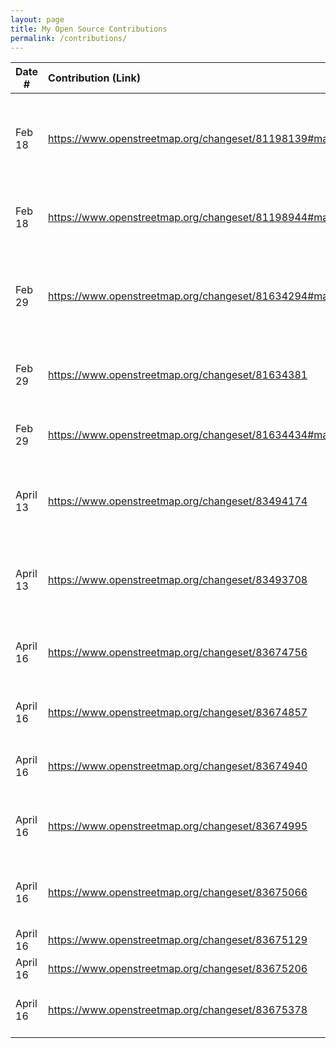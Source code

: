 ```yaml
---
layout: page
title: My Open Source Contributions
permalink: /contributions/
---
```


<!--
Type of the contribution should be "Wikipedia edit", "OpenStreet Map feature", "Documentation", "Course website", "Blog",
"Browse Add-on", etc.

The description should include a brief summary of what you did.

Replace the first row with your own contribution. 

-->





| Date #       | Contribution (Link)  | Type  | Description |
|---|:---|:---|:---|
| Feb 18   | https://www.openstreetmap.org/changeset/81198139#map=19/-6.22679/106.60815    | OpenStreetMap    |   Added a Starbucks location in my home country (Jakarta, Indonesia)    |
|   Feb 18  |  https://www.openstreetmap.org/changeset/81198944#map=19/-6.19330/106.82381   |  OpenStreetMap   | Added missing name to Hotel in Indonesia      |
|   Feb 29  |  https://www.openstreetmap.org/changeset/81634294#map=19/-6.22595/106.79782   |   OpenStreetMap    |   Added Cork & Screw Country Club (Senayan - Jakarta, Indonesia)   |
|   Feb 29  |  https://www.openstreetmap.org/changeset/81634381   |   OpenStreetMap    |   Added restaurants (Senayan - Jakarta, Indonesia)   |
|   Feb 29  | https://www.openstreetmap.org/changeset/81634434#map=18/40.72809/-73.98495   |   OpenStreetMap    |   Added restaurants in 1st avenue    |
|   April 13  |  https://www.openstreetmap.org/changeset/83494174   |   OpenStreetMap    |   Added cafes and restaurants in koreatown los angeles  |
|   April 13  | https://www.openstreetmap.org/changeset/83493708  |   OpenStreetMap    |   Added apartment buildings near koreatown los angeles   |
|   April 16  | https://www.openstreetmap.org/changeset/83674756  |   OpenStreetMap    |   Added restaurants near koreatown los angeles   |
|   April 16  | https://www.openstreetmap.org/changeset/83674857  |   OpenStreetMap    |   Added restaurants in PIK Area Jakarta   |
|   April 16  | https://www.openstreetmap.org/changeset/83674940  |   OpenStreetMap    |   Added stores in PIK Avenue Jakarta   |
|   April 16  | https://www.openstreetmap.org/changeset/83674995  |   OpenStreetMap    |   Added restaurants and cafe in PIK Area Jakarta   |
|   April 16  | https://www.openstreetmap.org/changeset/83675066  |   OpenStreetMap    |   Added restaurants near PIK area in my hometown   |
|   April 16  | https://www.openstreetmap.org/changeset/83675129  |   OpenStreetMap    |   Named a building   |
|   April 16  | https://www.openstreetmap.org/changeset/83675206  |   OpenStreetMap    |   Add restaurants    |
|   April 16  | https://www.openstreetmap.org/changeset/83675378  |   OpenStreetMap    |   Add restaurants in hospital in Jakarta   |


